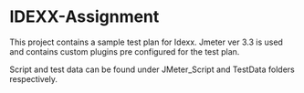# IDEXX-Assignment

This project contains a sample test plan for Idexx. Jmeter ver 3.3 is used and contains custom plugins pre configured for the test plan. 

Script and test data can be found under JMeter_Script and TestData folders respectively. 
